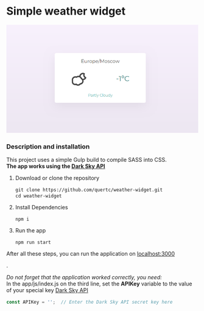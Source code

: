 # Simple weather widget
![Screenshot](https://github.com/quertc/weather-widget/blob/master/img.PNG)

### Description and installation
This project uses a simple Gulp build to compile SASS into CSS.  
**The app works using the [Dark Sky API](https://darksky.net/dev)**

1. Download or clone the repository

	```
	git clone https://github.com/quertc/weather-widget.git
	cd weather-widget
	```
2. Install Dependencies

	```
	npm i
	```
3. Run the app

	```
	npm run start
	```
  
After all these steps, you can run the application on [localhost:3000](http://localhost:3000/)

.

_Do not forget that the application worked correctly, you need:_  
In the app/js/index.js on the third line, set the **APIKey** variable to the value of your special key [Dark Sky API](https://darksky.net/dev)
```JavaScript
const APIKey = '';  // Enter the Dark Sky API secret key here
```
